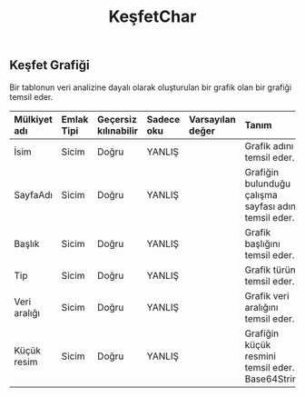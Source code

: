 ﻿---
title: KeşfetChar
second_title: Aspose.Cells Cloud Documen
type: docs
url: /tr/specification/model/discoverchart/
description: "Aspose.Cells Bulut modeli spesifikasyonu: DiscoverChart. Açma, oluşturma, düzenleme, bölme, birleştirme, karşılaştırma ve dönüştürme gibi özelliklerle Excel ve diğer elektronik tablo belgelerini zahmetsizce yönetin"
kwords: Excel, Office, Elektronik Tablo, Cloud REST API, DiscoverChart
weight: 50
---
## **Keşfet Grafiği**

 Bir tablonun veri analizine dayalı olarak oluşturulan bir grafik olan bir grafiği temsil eder.

| Mülkiyet adı| Emlak Tipi| Geçersiz kılınabilir| Sadece oku| Varsayılan değer| Tanım|
|:- |:- |:- |:- |:- |:- |
| İsim| Sicim| Doğru| YANLIŞ|| Grafik adını temsil eder.|
| SayfaAdı| Sicim| Doğru| YANLIŞ|| Grafiğin bulunduğu çalışma sayfası adını temsil eder.|
| Başlık| Sicim| Doğru| YANLIŞ|| Grafik başlığını temsil eder.|
| Tip| Sicim| Doğru| YANLIŞ|| Grafik türünü temsil eder.|
| Veri aralığı| Sicim| Doğru| YANLIŞ|| Grafik veri aralığını temsil eder.|
|Küçük resim| Sicim| Doğru| YANLIŞ|| Grafiğin küçük resmini temsil eder. Base64String|

